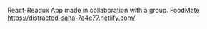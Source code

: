 React-Readux App made in collaboration with a group.
FoodMate
https://distracted-saha-7a4c77.netlify.com/

